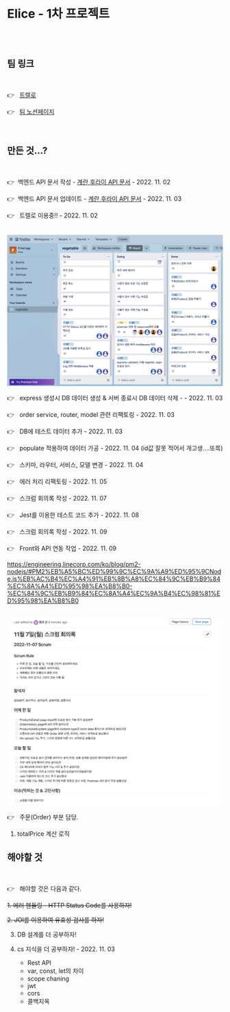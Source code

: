 <br>

# Elice - 1차 프로젝트

<br>

<br>

## 팀 링크

<br>

👉 &nbsp; [트렐로](https://trello.com/b/PP5QltJu/vegetable)

👉 &nbsp; [팀 노션페이지](https://www.notion.so/elice/14-d1b9e98c47b449abaf4d12510fa2763d)

<br>

## 만든 것...?

<br>

👉 &nbsp;백엔드 API 문서 작성 - [계란 후라이 API 문서](https://documenter.getpostman.com/view/23999077/2s8YRmJXwV) - 2022. 11. 02

👉 &nbsp;백엔드 API 문서 업데이트 - [계란 후라이 API 문서](https://documenter.getpostman.com/view/23999077/2s8YRmJXwV) - 2022. 11. 03

👉 &nbsp; 트렐로 이용중!! - 2022. 11. 02

<br>

<img src="./imgs/trello.png" alt="트렐로를 이용하는 사진">

<br>

👉 &nbsp; express 생성시 DB 데이터 생성 & 서버 종료시 DB 데이터 삭제 - - 2022. 11. 03

👉 &nbsp; order service, router, model 관련 리팩토링 - 2022. 11. 03

👉 &nbsp; DB에 테스트 데이터 추가 - 2022. 11. 03

👉 &nbsp; populate 적용하여 데이터 가공 - 2022. 11. 04
(id값 잘못 적어서 개고생....또륵)

👉 &nbsp; 스키마, 라우터, 서비스, 모델 변경 - 2022. 11. 04

👉 &nbsp; 에러 처리 리팩토링 - 2022. 11. 05

👉 &nbsp; 스크럼 회의록 작성 - 2022. 11. 07

👉 &nbsp; Jest를 이용한 테스트 코드 추가 - 2022. 11. 08

👉 &nbsp; 스크럼 회의록 작성 - 2022. 11. 09

👉 &nbsp; Front와 API 연동 작업 - 2022. 11. 09

https://engineering.linecorp.com/ko/blog/pm2-nodejs/#PM2%EB%A5%BC%ED%99%9C%EC%9A%A9%ED%95%9CNode.js%EB%AC%B4%EC%A4%91%EB%8B%A8%EC%84%9C%EB%B9%84%EC%8A%A4%ED%95%98%EA%B8%B0-%EC%84%9C%EB%B9%84%EC%8A%A4%EC%9A%B4%EC%98%81%ED%95%98%EA%B8%B0

<br>

<img src="./imgs/scrum.png" alt="스크럼 문서">

<br>

👉 &nbsp; 주문(Order) 부분 담당.

1. totalPrice 계산 로직

## 해야할 것

<br>

👉 &nbsp; 해야할 것은 다음과 같다.

~~1. 에러 헨들링 - HTTP Status Code를 사용하자!~~

~~2. JOI를 이용하여 유효성 검사를 하자!~~

3. DB 설계를 더 공부하자!

4. cs 지식을 더 공부하자! - 2022. 11. 03
   - Rest API
   - var, const, let의 차이
   - scope chaning
   - jwt
   - cors
   - 콜백지옥
